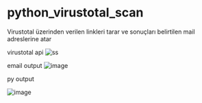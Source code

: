 # python_virustotal_scan
Virustotal üzerinden verilen linkleri tarar ve sonuçları belirtilen mail adreslerine atar




virustotal api
![ss](https://github.com/fthrsya/python_virustotal_scan/assets/13959011/712efcb7-e136-420a-9363-544d6419573a)

email output
![image](https://github.com/fthrsya/python_virustotal_scan/assets/13959011/118095bd-545f-4e7d-b923-0453bc1c201f)

py output

![image](https://github.com/fthrsya/python_virustotal_scan/assets/13959011/3632248d-87fb-4502-97c0-a18833351e49)

